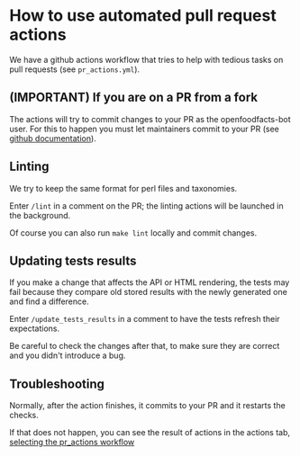 # How to use automated pull request actions

We have a github actions workflow that tries to help with tedious tasks on pull requests (see `pr_actions.yml`).

## (IMPORTANT) If you are on a PR from a fork

The actions will try to commit changes to your PR as the openfoodfacts-bot user.
For this to happen you must let maintainers commit to your PR (see [github documentation](https://docs.github.com/en/pull-requests/collaborating-with-pull-requests/working-with-forks/allowing-changes-to-a-pull-request-branch-created-from-a-fork)).

## Linting

We try to keep the same format for perl files and taxonomies.

Enter `/lint` in a comment on the PR; the linting actions will be launched in the background.

Of course you can also run `make lint` locally and commit changes. 

## Updating tests results

If you make a change that affects the API or HTML rendering, the tests may fail because they compare old stored results with the newly generated one and find a difference.

Enter `/update_tests_results` in a comment to have the tests refresh their expectations.

Be careful to check the changes after that, to make sure they are correct and you didn't introduce a bug.

## Troubleshooting

Normally, after the action finishes, it commits to your PR and it restarts the checks.

If that does not happen, you can see the result of actions in the actions tab, [selecting the pr_actions workflow](https://github.com/openfoodfacts/openfoodfacts-server/actions/workflows/pr_actions.yml)
